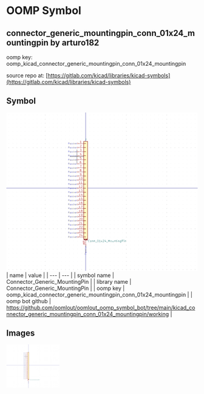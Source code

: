 # OOMP Symbol  
## connector_generic_mountingpin_conn_01x24_mountingpin  by arturo182  
  
oomp key: oomp_kicad_connector_generic_mountingpin_conn_01x24_mountingpin  
  
source repo at: [https://gitlab.com/kicad/libraries/kicad-symbols](https://gitlab.com/kicad/libraries/kicad-symbols)  
## Symbol  
  
[![working.png](working_600.png)](working.png)  
| name | value | 
| --- | --- | 
| symbol name | Connector_Generic_MountingPin | 
| library name | Connector_Generic_MountingPin | 
| oomp key | oomp_kicad_connector_generic_mountingpin_conn_01x24_mountingpin | 
| oomp bot github | https://github.com/oomlout/oomlout_oomp_symbol_bot/tree/main/kicad_connector_generic_mountingpin_conn_01x24_mountingpin/working | 
## Images  
  
[![working.png](working_140.png)](working.png)  
